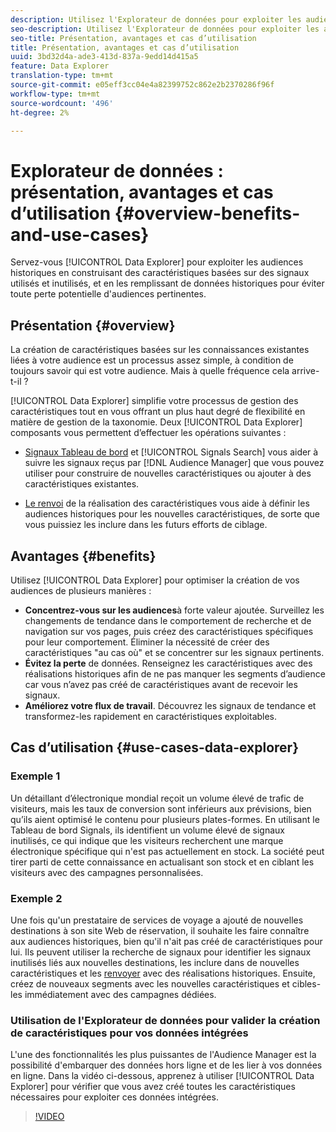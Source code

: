```yaml
---
description: Utilisez l'Explorateur de données pour exploiter les audiences historiques en créant des caractéristiques basées sur les signaux utilisés et inutilisés, et en les remplissant à l'aide de données historiques afin d'éviter toute perte potentielle d'audiences pertinentes.
seo-description: Utilisez l'Explorateur de données pour exploiter les audiences historiques en créant des caractéristiques basées sur les signaux utilisés et inutilisés, et en les remplissant à l'aide de données historiques afin d'éviter toute perte potentielle d'audiences pertinentes.
seo-title: Présentation, avantages et cas d’utilisation
title: Présentation, avantages et cas d’utilisation
uuid: 3bd32d4a-ade3-413d-837a-9edd14d415a5
feature: Data Explorer
translation-type: tm+mt
source-git-commit: e05eff3cc04e4a82399752c862e2b2370286f96f
workflow-type: tm+mt
source-wordcount: '496'
ht-degree: 2%

---
```



# Explorateur de données : présentation, avantages et cas d’utilisation {#overview-benefits-and-use-cases}

Servez-vous [!UICONTROL Data Explorer] pour exploiter les audiences historiques en construisant des caractéristiques basées sur des signaux utilisés et inutilisés, et en les remplissant de données historiques pour éviter toute perte potentielle d&#39;audiences pertinentes.

## Présentation {#overview}

La création de caractéristiques basées sur les connaissances existantes liées à votre audience est un processus assez simple, à condition de toujours savoir qui est votre audience. Mais à quelle fréquence cela arrive-t-il ?

[!UICONTROL Data Explorer] simplifie votre processus de gestion des caractéristiques tout en vous offrant un plus haut degré de flexibilité en matière de gestion de la taxonomie. Deux [!UICONTROL Data Explorer] composants vous permettent d’effectuer les opérations suivantes :

* [Signaux Tableau de bord](../../features/data-explorer/data-explorer-signals-dashboard.md) et [!UICONTROL Signals Search] vous aider à suivre les signaux reçus par [!DNL Audience Manager] que vous pouvez utiliser pour construire de nouvelles caractéristiques ou ajouter à des caractéristiques existantes.

* [Le renvoi](../../features/data-explorer/data-explorer-trait-backfill.md) de la réalisation des caractéristiques vous aide à définir les audiences historiques pour les nouvelles caractéristiques, de sorte que vous puissiez les inclure dans les futurs efforts de ciblage.

## Avantages {#benefits}

Utilisez [!UICONTROL Data Explorer] pour optimiser la création de vos audiences de plusieurs manières :

* **Concentrez-vous sur les audiences**&#x200B;à forte valeur ajoutée. Surveillez les changements de tendance dans le comportement de recherche et de navigation sur vos pages, puis créez des caractéristiques spécifiques pour leur comportement. Éliminer la nécessité de créer des caractéristiques &quot;au cas où&quot; et se concentrer sur les signaux pertinents.
* **Évitez la perte** de données. Renseignez les caractéristiques avec des réalisations historiques afin de ne pas manquer les segments d’audience car vous n’avez pas créé de caractéristiques avant de recevoir les signaux.
* **Améliorez votre flux de travail**. Découvrez les signaux de tendance et transformez-les rapidement en caractéristiques exploitables.

## Cas d’utilisation {#use-cases-data-explorer}

### Exemple 1

Un détaillant d’électronique mondial reçoit un volume élevé de trafic de visiteurs, mais les taux de conversion sont inférieurs aux prévisions, bien qu’ils aient optimisé le contenu pour plusieurs plates-formes. En utilisant le Tableau de bord [](../../features/data-explorer/data-explorer-signals-dashboard.md)Signals, ils identifient un volume élevé de signaux inutilisés, ce qui indique que les visiteurs recherchent une marque électronique spécifique qui n&#39;est pas actuellement en stock. La société peut tirer parti de cette connaissance en actualisant son stock et en ciblant les visiteurs avec des campagnes personnalisées.

### Exemple 2

Une fois qu&#39;un prestataire de services de voyage a ajouté de nouvelles destinations à son site Web de réservation, il souhaite les faire connaître aux audiences historiques, bien qu&#39;il n&#39;ait pas créé de caractéristiques pour lui. Ils peuvent utiliser la recherche de signaux pour identifier les signaux inutilisés liés aux nouvelles destinations, les inclure dans de nouvelles caractéristiques et les [renvoyer](../../features/data-explorer/data-explorer-trait-backfill.md) avec des réalisations historiques. Ensuite, créez de nouveaux segments avec les nouvelles caractéristiques et cibles-les immédiatement avec des campagnes dédiées.

### Utilisation de l&#39;Explorateur de données pour valider la création de caractéristiques pour vos données intégrées

L&#39;une des fonctionnalités les plus puissantes de l&#39;Audience Manager est la possibilité d&#39;embarquer des données hors ligne et de les lier à vos données en ligne. Dans la vidéo ci-dessous, apprenez à utiliser [!UICONTROL Data Explorer] pour vérifier que vous avez créé toutes les caractéristiques nécessaires pour exploiter ces données intégrées.

>[!VIDEO](https://video.tv.adobe.com/v/25149/)